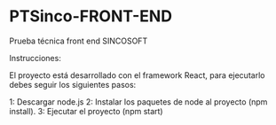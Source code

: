# PTSinco-FRONT-END
Prueba técnica front end SINCOSOFT

Instrucciones:

El proyecto está desarrollado con el framework React, para ejecutarlo debes seguir los siguientes pasos: 

1: Descargar node.js
2: Instalar los paquetes de node al proyecto (npm install).
3: Ejecutar el proyecto (npm start)
